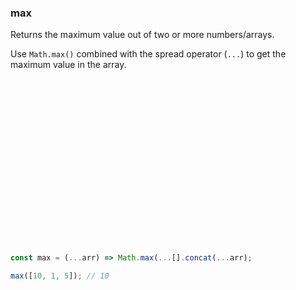 ### max

Returns the maximum value out of two or more numbers/arrays.

Use `Math.max()` combined with the spread operator (`...`) to get the maximum value in the array.

```js




















const max = (...arr) => Math.max(...[].concat(...arr);
```

```js
max([10, 1, 5]); // 10
```
